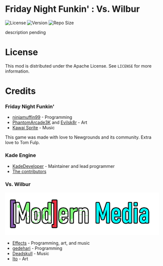# Friday Night Funkin' : Vs. Wilbur

![License](https://img.shields.io/github/license/EffectsTM/Vs-Wilbur-Master?style=flat-square) ![Version](https://img.shields.io/github/v/release/EffectsTM/Vs-Wilbur-Master?style=flat-square) ![Repo Size](https://img.shields.io/github/repo-size/EffectsTM/Vs-Wilbur-Master?style=flat-square)

description pending

# License

This mod is distributed under the Apache License. See `LICENSE` for more information.

# Credits

### Friday Night Funkin'

- [ninjamuffin99](https://twitter.com/ninja_muffin99) - Programming
- [PhantomArcade3K](https://twitter.com/phantomarcade3k) and [Evilsk8r](https://twitter.com/evilsk8r) - Art
- [Kawai Sprite](https://twitter.com/kawaisprite) - Music

This game was made with love to Newgrounds and its community. Extra love to Tom Fulp.

### Kade Engine

- [KadeDeveloper](https://twitter.com/KadeDeveloper) - Maintainer and lead programmer
- [The contributors](https://github.com/KadeDev/Kade-Engine/graphs/contributors)

### Vs. Wilbur

![Modern Media](img/modern_media.png)

- [Effects](https://www.youtube.com/channel/UCRwExVyoZ3Nw5sBzAlRJ6fw) - Programming, art, and music
- [gedehari](https://twitter.com/gedehari) - Programming
- [Deadskull](http://linktr.ee/DeadskullDubs) - Music
- [Ito](https://twitter.com/ItoSaihara_?s=09) - Art
